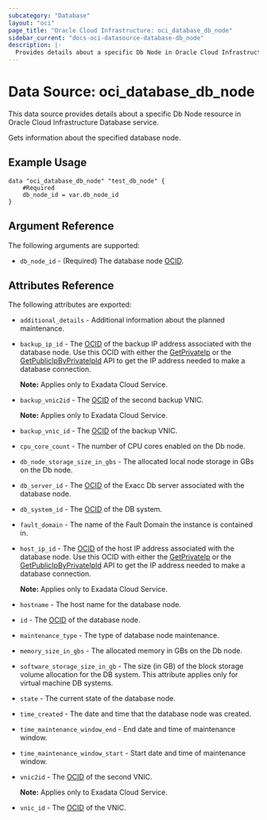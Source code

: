 ```yaml
---
subcategory: "Database"
layout: "oci"
page_title: "Oracle Cloud Infrastructure: oci_database_db_node"
sidebar_current: "docs-oci-datasource-database-db_node"
description: |-
  Provides details about a specific Db Node in Oracle Cloud Infrastructure Database service
---
```


# Data Source: oci_database_db_node
This data source provides details about a specific Db Node resource in Oracle Cloud Infrastructure Database service.

Gets information about the specified database node.

## Example Usage

```hcl
data "oci_database_db_node" "test_db_node" {
	#Required
	db_node_id = var.db_node_id
}
```

## Argument Reference

The following arguments are supported:

* `db_node_id` - (Required) The database node [OCID](https://docs.cloud.oracle.com/iaas/Content/General/Concepts/identifiers.htm).


## Attributes Reference

The following attributes are exported:

* `additional_details` - Additional information about the planned maintenance.
* `backup_ip_id` - The [OCID](https://docs.cloud.oracle.com/iaas/Content/General/Concepts/identifiers.htm) of the backup IP address associated with the database node. Use this OCID with either the [GetPrivateIp](https://docs.cloud.oracle.com/iaas/api/#/en/iaas/20160918/PrivateIp/GetPrivateIp) or the [GetPublicIpByPrivateIpId](https://docs.cloud.oracle.com/iaas/api/#/en/iaas/20160918/PublicIp/GetPublicIpByPrivateIpId) API to get the IP address  needed to make a database connection.

	**Note:** Applies only to Exadata Cloud Service. 
* `backup_vnic2id` - The [OCID](https://docs.cloud.oracle.com/iaas/Content/General/Concepts/identifiers.htm) of the second backup VNIC.

	**Note:** Applies only to Exadata Cloud Service. 
* `backup_vnic_id` - The [OCID](https://docs.cloud.oracle.com/iaas/Content/General/Concepts/identifiers.htm) of the backup VNIC.
* `cpu_core_count` - The number of CPU cores enabled on the Db node.
* `db_node_storage_size_in_gbs` - The allocated local node storage in GBs on the Db node.
* `db_server_id` - The [OCID](https://docs.cloud.oracle.com/iaas/Content/General/Concepts/identifiers.htm) of the Exacc Db server associated with the database node.
* `db_system_id` - The [OCID](https://docs.cloud.oracle.com/iaas/Content/General/Concepts/identifiers.htm) of the DB system.
* `fault_domain` - The name of the Fault Domain the instance is contained in.
* `host_ip_id` - The [OCID](https://docs.cloud.oracle.com/iaas/Content/General/Concepts/identifiers.htm) of the host IP address associated with the database node. Use this OCID with either the  [GetPrivateIp](https://docs.cloud.oracle.com/iaas/api/#/en/iaas/20160918/PrivateIp/GetPrivateIp) or the [GetPublicIpByPrivateIpId](https://docs.cloud.oracle.com/iaas/api/#/en/iaas/20160918/PublicIp/GetPublicIpByPrivateIpId) API to get the IP address  needed to make a database connection.

	**Note:** Applies only to Exadata Cloud Service. 
* `hostname` - The host name for the database node.
* `id` - The [OCID](https://docs.cloud.oracle.com/iaas/Content/General/Concepts/identifiers.htm) of the database node.
* `maintenance_type` - The type of database node maintenance.
* `memory_size_in_gbs` - The allocated memory in GBs on the Db node.
* `software_storage_size_in_gb` - The size (in GB) of the block storage volume allocation for the DB system. This attribute applies only for virtual machine DB systems. 
* `state` - The current state of the database node.
* `time_created` - The date and time that the database node was created.
* `time_maintenance_window_end` - End date and time of maintenance window.
* `time_maintenance_window_start` - Start date and time of maintenance window.
* `vnic2id` - The [OCID](https://docs.cloud.oracle.com/iaas/Content/General/Concepts/identifiers.htm) of the second VNIC.

	**Note:** Applies only to Exadata Cloud Service. 
* `vnic_id` - The [OCID](https://docs.cloud.oracle.com/iaas/Content/General/Concepts/identifiers.htm) of the VNIC.

